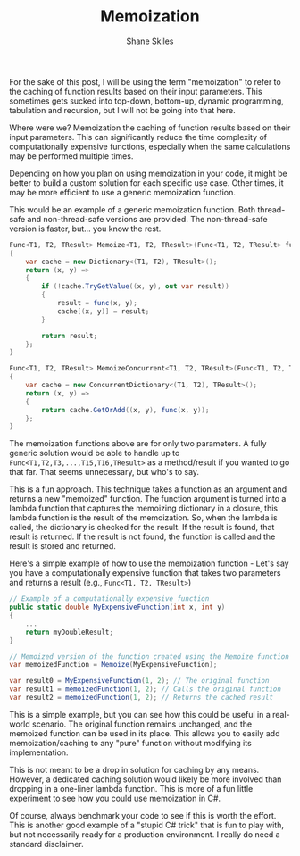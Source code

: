 ﻿---
layout: post
author: Shane Skiles
title: Memoization
tags: [c#, memoization, memoize]
---

For the sake of this post, I will be using the term "memoization" to refer to the caching of
function results based on their input parameters. This sometimes gets sucked into 
top-down, bottom-up, dynamic programming, tabulation and recursion, 
but I will not be going into that here.

Where were we? Memoization the caching of function results based on their 
input parameters. This can significantly reduce the time complexity of 
computationally expensive functions, especially when the same calculations 
may be performed multiple times.

Depending on how you plan on using memoization in your code, it might be better to
build a custom solution for each specific use case. Other times, it may be more
efficient to use a generic memoization function.

This would be an example of a generic memoization function. Both thread-safe and
non-thread-safe versions are provided. The non-thread-safe version is faster,
but... you know the rest.

```csharp
Func<T1, T2, TResult> Memoize<T1, T2, TResult>(Func<T1, T2, TResult> func)
{
    var cache = new Dictionary<(T1, T2), TResult>();
    return (x, y) =>
    {
        if (!cache.TryGetValue((x, y), out var result))
        {
            result = func(x, y);
            cache[(x, y)] = result;
        }

        return result;
    };
}

Func<T1, T2, TResult> MemoizeConcurrent<T1, T2, TResult>(Func<T1, T2, TResult> func)
{
    var cache = new ConcurrentDictionary<(T1, T2), TResult>();
    return (x, y) =>
    {
        return cache.GetOrAdd((x, y), func(x, y));
    };
}
```

The memoization functions above are for only two parameters. A fully generic solution 
would be able to handle up to `Func<T1,T2,T3,...,T15,T16,TResult>` as a 
method/result if you wanted to go that far. That seems unnecessary, but who's to say.

This is a fun approach. 
This technique takes a function as an argument and returns a new "memoized" function.
The function argument is turned into a lambda function that captures the memoizing dictionary 
in a closure, this lambda function is the result of the memoization. So, when the lambda 
is called, the dictionary is checked for the result. If the result is found, 
that result is returned. If the result is not found, the function is called and 
the result is stored and returned.

Here's a simple example of how to use the memoization function - 
Let's say you have a computationally expensive function that takes two parameters 
and returns a result (e.g., `Func<T1, T2, TResult>`)

```csharp
// Example of a computationally expensive function
public static double MyExpensiveFunction(int x, int y)
{
    ...
    return myDoubleResult;
}

// Memoized version of the function created using the Memoize function
var memoizedFunction = Memoize(MyExpensiveFunction);

var result0 = MyExpensiveFunction(1, 2); // The original function
var result1 = memoizedFunction(1, 2); // Calls the original function
var result2 = memoizedFunction(1, 2); // Returns the cached result
```
This is a simple example, but you can see how this could be useful in a 
real-world scenario. The original function remains unchanged, and the memoized
function can be used in its place. This allows you to easily add memoization/caching
to any "pure" function without modifying its implementation.

This is not meant to be a drop in solution for caching by any means. However, a dedicated
caching solution would likely be more involved than dropping in a one-liner lambda function.
This is more of a fun little experiment to see how you could use memoization in C#.

Of course, always benchmark your code to see if this is worth the effort. 
This is another good example of a "stupid C# trick" that is fun to play with,
but not necessarily ready for a production environment. 
I really do need a standard disclaimer.